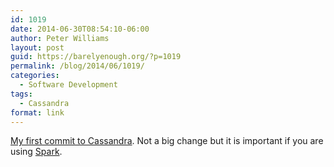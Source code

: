 ```yaml
---
id: 1019
date: 2014-06-30T08:54:10-06:00
author: Peter Williams
layout: post
guid: https://barelyenough.org/?p=1019
permalink: /blog/2014/06/1019/
categories:
  - Software Development
tags:
  - Cassandra
format: link
---
```

[My first commit to Cassandra](https://git-wip-us.apache.org/repos/asf?p=cassandra.git;a=commit;h=536ae7ae98a5901cf1aa6ae6ac60a17e2518fcb7). Not a big change but it is important if you are using [Spark](http://spark.apache.org).
